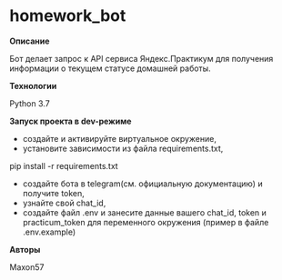 # homework_bot
**Описание**

Бот делает запрос к API сервиса Яндекс.Практикум 
для получения информации о текущем статусе домашней работы. 

**Технологии**

Python 3.7

**Запуск проекта в dev-режиме**

- создайте и активируйте виртуальное окружение,
- установите зависимости из файла requirements.txt,

pip install -r requirements.txt

- создайте бота в telegram(см. официальную документацию) и 
получите token,
- узнайте свой chat_id,
- создайте файл .env и занесите данные вашего chat_id, token и practicum_token
для переменного окружения (пример в файле .env.example)

**Авторы**

Maxon57